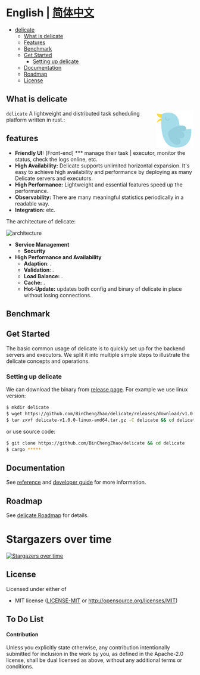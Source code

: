 # English | [简体中文](./README_zhCN.md)

- [delicate](#delicate)
  - [What is delicate](#what-is-delicate)
  - [Features](#features)
  - [Benchmark](#benchmark)
  - [Get Started](#get-started)
    - [Setting up delicate](#setting-up-delicate)
  - [Documentation](#documentation)
  - [Roadmap](#roadmap)
  - [License](#license)

## What is delicate
<a href="">
    <img src="./doc/delicate.svg"
         alt="delicate logo" title="delicate" height="100" width="100"  align="right"/>
</a>

`delicate` A lightweight and distributed task scheduling platform written in rust.:

## features
- **Friendly UI:** [Front-end] *** manage their task | executor, monitor the status, check the logs online, etc.
- **High Availability:**  Delicate supports unlimited horizontal expansion. It's easy to achieve high availability and performance by deploying as many Delicate servers and executors.
- **High Performance:** Lightweight and essential features speed up the performance.
- **Observability:**  There are many meaningful statistics periodically in a readable way.
- **Integration:**  etc.

The architecture of delicate:

![architecture](./doc/architecture.png)

- **Service Management**
	- **Security**
- **High Performance and Availability**
	- **Adaption**: .
	- **Validation**: .
	- **Load Balance:** .
	- **Cache:** .
	- **Hot-Update:** updates both config and binary of delicate in place without losing connections.

## Benchmark

## Get Started

The basic common usage of delicate is to quickly set up for the backend servers and executors. We split it into multiple simple steps to illustrate the delicate concepts and operations.

### Setting up delicate

We can download the binary from [release page](https://github.com/BinChengZhao/delicate/releases). For example we use linux version:

```bash
$ mkdir delicate
$ wget https://github.com/BinChengZhao/delicate/releases/download/v1.0.0/delicate-v1.0.0-linux-amd64.tar.gz
$ tar zxvf delicate-v1.0.0-linux-amd64.tar.gz -C delicate && cd delicate
```

or use source code:

```bash
$ git clone https://github.com/BinChengZhao/delicate && cd delicate
$ cargo *****
```


## Documentation

See [reference](./doc/reference.md) and [developer guide](./doc/developer-guide.md) for more information.

## Roadmap 

See [delicate Roadmap](./doc/Roadmap.md) for details.

# Stargazers over time

[![Stargazers over time](https://starchart.cc/BinChengZhao/delicate.svg)](https://starchart.cc/BinChengZhao/delicate)


## License

Licensed under either of

 * MIT license ([LICENSE-MIT](LICENSE-MIT) or http://opensource.org/licenses/MIT)

## To Do List

#### Contribution

Unless you explicitly state otherwise, any contribution intentionally submitted
for inclusion in the work by you, as defined in the Apache-2.0 license, shall be
dual licensed as above, without any additional terms or conditions.

